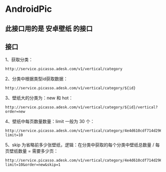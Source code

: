 # AndroidPic
## 此接口用的是 安卓壁纸 的接口

## 接口
1、获取分类：  
```shell
http://service.picasso.adesk.com/v1/vertical/category
```
2、分类中根据类型id获取数据：  
```shell
http://service.picasso.adesk.com/v1/vertical/category/${id}
```
3、壁纸大的分类为：new 和 hot：
```shell
http://service.picasso.adesk.com/v1/vertical/category/${id}/vertical?order=new
```
4、壁纸中每页数量数量：limit 一般为 30 个：
```shell
http://service.picasso.adesk.com/v1/vertical/category/4e4d610cdf714d2966000003/vertical?limit=10
```
5、skip 为省略前多少张壁纸，逻辑：在分类中获取的每个分类中壁纸总数量 / 每页壁纸数量 = 需要多少页：
```shell
http://service.picasso.adesk.com/v1/vertical/category/4e4d610cdf714d2966000003/vertical?limit=10&order=new&skip=1
```
